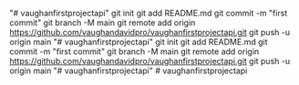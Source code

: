 "# vaughanfirstprojectapi"  git init git add README.md git commit -m "first commit" git branch -M main git remote add origin https://github.com/vaughandavidpro/vaughanfirstprojectapi.git git push -u origin main
"# vaughanfirstprojectapi"  git init git add README.md git commit -m "first commit" git branch -M main git remote add origin https://github.com/vaughandavidpro/vaughanfirstprojectapi.git git push -u origin main
"# vaughanfirstprojectapi" 
#   v a u g h a n f i r s t p r o j e c t a p i  
 